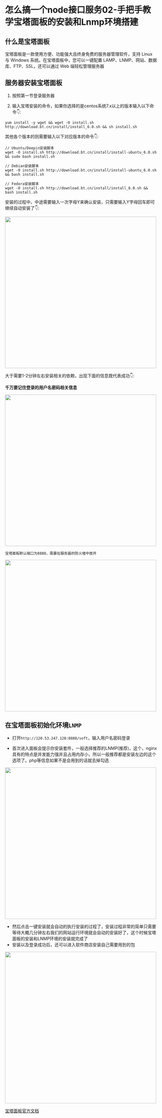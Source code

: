 # 怎么搞一个node接口服务02-手把手教学宝塔面板的安装和Lnmp环境搭建

## 什么是宝塔面板

宝塔面板是一款使用方便、功能强大且终身免费的服务器管理软件，支持 Linux 与 Windows 系统。在宝塔面板中，您可以一键配置 LAMP、LNMP、网站、数据库、FTP、SSL，还可以通过 Web 端轻松管理服务器

## 服务器安装宝塔面板

1. 按照第一节登录服务器

2. 输入宝塔安装的命令，如果你选择的是centos系统7.x以上的版本输入以下命令👇:

```
yum install -y wget && wget -O install.sh http://download.bt.cn/install/install_6.0.sh && sh install.sh
```

其他各个版本的则需要输入以下对应版本的命令👇:

```
// Ubuntu/Deepin安装脚本
wget -O install.sh http://download.bt.cn/install/install-ubuntu_6.0.sh && sudo bash install.sh

// Debian安装脚本
wget -O install.sh http://download.bt.cn/install/install-ubuntu_6.0.sh && bash install.sh

// Fedora安装脚本
wget -O install.sh http://download.bt.cn/install/install_6.0.sh && bash install.sh
```

安装的过程中，中途需要输入一次字母Y来确认安装，只需要输入Y字母回车即可继续自动安装了👇:

<image src="https://img2020.cnblogs.com/blog/1018377/202102/1018377-20210208013135541-33248431.png" width="500" />

大于需要1-2分钟左右安装相关的依赖，出现下面的信息既代表成功👇:

**千万要记住登录的用户名密码相关信息**

<image src="https://img2020.cnblogs.com/blog/1018377/202102/1018377-20210208013143230-1054651963.png" width="500" />

`宝塔面板默认端口为8888，需要在服务器的防火墙中放开`

<image src="https://img2020.cnblogs.com/blog/1018377/202102/1018377-20210208014204216-2029598434.jpg" width="500" />

## 在宝塔面板初始化环境`LNMP`

- 打开`http://120.53.247.128:8888/soft`，输入用户名密码登录

- 首次进入面板会提示你安装套件，一般选择推荐的LNMP(推荐)，这个，nginx具有的特点是并发能力强并且占用内存小，所以一般推荐都是安装左边的这个选项了。php等信息如果不是会用到的话就去掉勾选

<image src="https://img2020.cnblogs.com/blog/1018377/202102/1018377-20210208014212475-989649663.jpg" width="500" />

- 然后点击一键安装就会自动的执行安装的过程了，安装过程非常的简单只需要等待大概几分钟左右我们的网站运行环境就会自动的安装好了，这个时候宝塔面板的安装和LNMP环境的安装就完成了
- 安装以及登录成功后，还可以进入软件商店安装自己需要用到的包

<image src="https://img2020.cnblogs.com/blog/1018377/202102/1018377-20210208020207456-2115843177.jpg" width="500" />


[宝塔面板官方文档](https://www.bt.cn/btcode.html)